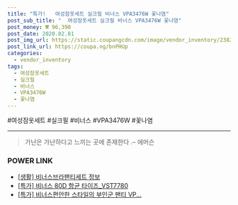 ```yaml
--- 
title: "특가!   여성잠옷세트 실크필 비너스 VPA3476W 꽃나염" 
post_sub_title: "  여성잠옷세트 실크필 비너스 VPA3476W 꽃나염" 
post_money: ₩ 96,390 
post_date: 2020.02.01 
post_img_url: https://static.coupangcdn.com/image/vendor_inventory/2382/43a4bba2c6bada801f7af8bf85f8bffc2e01b857ab8bd5c537cd25f82f13.jpg 
post_link_url: https://coupa.ng/bnPHUp 
categories: 
  - vendor_inventory 
tags: 
  - 여성잠옷세트 
  - 실크필 
  - 비너스 
  - VPA3476W 
  - 꽃나염 
--- 
```

  #여성잠옷세트 #실크필 #비너스 #VPA3476W #꽃나염 
<hr> 

> 가난은 가난하다고 느끼는 곳에 존재한다 .–  에머슨 


### POWER LINK

* <a href="https://blog.naver.com/santokki14/221768442161" target="_blank"> [생활] 비너스브라팬티세트 정보 </a>
* <a href="https://blog.naver.com/an0733/221791590116" target="_blank">[특가] 비너스 80D 항균 타이즈_VST7780</a>
* <a href="https://blog.naver.com/an0733/221791351255" target="_blank">[특가] 비너스편안한 스타일의 부인군 팬티 VP...</a>
